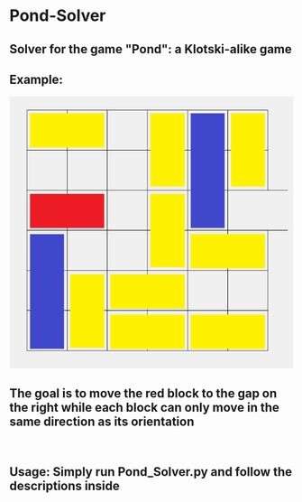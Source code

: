 # Pond-Solver

## Solver for the game "Pond": a Klotski-alike game

## Example:
![](res/sample.png)
## The goal is to move the red block to the gap on the right while each block can only move in the same direction as its orientation
<br>

## Usage: Simply run Pond_Solver.py and follow the descriptions inside
